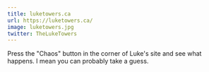 ```yaml
---
title: luketowers.ca
url: https://luketowers.ca/
image: luketowers.jpg
twitter: TheLukeTowers
---
```


Press the "Chaos" button in the corner of Luke's site and see what happens. I mean you can probably take a guess.
